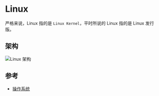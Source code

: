 # Linux

严格来说，Linux 指的是 `Linux Kernel`，平时所说的 Linux 指的是 Linux 发行版。

## 架构

![Linux 架构](https://upload.wikimedia.org/wikipedia/commons/6/65/Simplified_Structure_of_the_Linux_Kernel.svg)

## 参考

* [操作系统](https://zh.wikipedia.org/wiki/%E6%93%8D%E4%BD%9C%E7%B3%BB%E7%BB%9F)